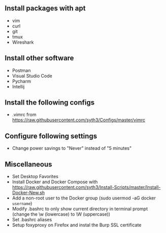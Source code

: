 ## Install packages with apt
- vim
- curl
- git
- tmux
- Wireshark

## Install other software
- Postman
- Visual Studio Code
- Pycharm
- Intellij

## Install the following configs
- .vimrc from https://raw.githubusercontent.com/syth3/Configs/master/vimrc

## Configure following settings
- Change power savings to "Never" instead of "5 minutes"

## Miscellaneous
- Set Desktop Favorites
- Install Docker and Docker Compose with https://raw.githubusercontent.com/syth3/Install-Scripts/master/Install-Docker-New.sh
- Add a non-root user to the Docker group (sudo usermod -aG docker `username`)
- Modify .bashrc to only show current directory in terminal prompt (change the \w (lowercase) to \W (uppercase))
- Set .bashrc aliases
- Setup foxyproxy on Firefox and instal the Burp SSL certificate
